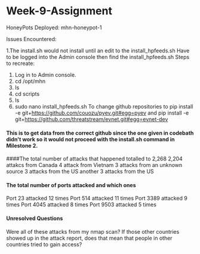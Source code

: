 # Week-9-Assignment
HoneyPots Deployed: mhn-honeypot-1 	

Issues Encountered:

1.The install.sh would not install until an edit to the install_hpfeeds.sh
Have to be logged into the Admin console then find the install_hpfeeds.sh
  Steps to recreate:
  1. Log in to Admin console.
  2. cd /opt/mhn
  3. ls
  4. cd scripts
  5. ls
  6. sudo nano install_hpfeeds.sh
      To change github repositories to pip install -e git+https://github.com/couozu/pyev.git#egg=pyev
                                and    pip install -e git+https://github.com/threatstream/evnet.git#egg=evnet-dev
 #### This is to get data from the correct github since the one given in codebath didn't work so it would not proceed with the install.sh command in Milestone 2.
 
 ####The total number of attacks that happened totalled to 2,268
 2,204 attakcs from Canada
 4 attack from Vietnam 
 3 attacks from an unknown source
 3 attacks from the US 
 another 3 attacks from the US
 
 #### The total number of ports attacked and which ones
 Port 23 attacked 12 times
 Port 514 attacked 11 times
 Port 3389 attacked 9 times
 Port 4045 attacked 8 times
 Port 9503 attacked 5 times
 
 #### Unresolved Questions
 Were all of these attacks from my nmap scan?
 If those other countries showed up in the attack report, does that mean that people in other countries tried to gain access?
 
 
